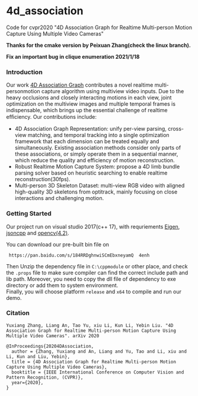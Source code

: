 # 4d_association
Code for cvpr2020 "4D Association Graph for Realtime Multi-person Motion Capture Using Multiple Video Cameras"

**Thanks for the cmake version by Peixuan Zhang(check the linux branch).**

**Fix an important bug in clique enumeration 2021/1/18**

### Introduction
Our work [4D Association Graph](http://www.liuyebin.com/4dassociation) contributes a novel realtime multi-personmotion capture algorithm using multiview video inputs. Due to the heavy occlusions and closely interacting motions in each view, joint optimization on the multiview images and multiple temporal frames is indispensable, which brings up the essential challenge of realtime efﬁciency. Our contributions include:
+ 4D Association Graph Representation: unify per-view parsing, cross-view matching, and temporal tracking into a single optimization framework that each dimension can be treated equally and simultaneously. Existing association methods consider only parts of these associations, or simply operate them in a sequential manner, which reduce the quality and efficiency of motion reconstruction. 
+ Robust Realtime Motion Capture System: propose a 4D limb bundle parsing solver based on heuristic searching to enable realtime reconstruction(30fps).
+ Multi-person 3D Skeleton Dataset: multi-view RGB video with aligned high-quality 3D skeletons from optitrack, mainly focusing on close interactions and challenging motion.

### Getting Started

Our project run on visual studio 2017(c++ 17), with requriements [Eigen](http://eigen.tuxfamily.org/index.php?title=Main_Page), [jsoncpp](https://github.com/open-source-parsers/jsoncpp) and [opencv(4.2)](https://opencv.org/). 

You can download our pre-built bin file on

```
 https://pan.baidu.com/s/184RRDghnwiSCmEbxneyamQ  4enh
```

 Then Unzip the dependency file in `C:\cppmodule` or other place, and check the `.props` file to make sure compiler can find the correct include path and lib path. Moreover, you need to copy the dll file of dependency to exe directory or add them to system environment.  
 Finally, you will choose platform `release` and `x64` to compile and run our demo.

### Citation

```
Yuxiang Zhang, Liang An, Tao Yu, xiu Li, Kun Li, Yebin Liu. "4D Association Graph for Realtime Multi-person Motion Capture Using Multiple Video Cameras". arXiv 2020

@InProceedings{20204DAssociation,
  author = {Zhang, Yuxiang and An, Liang and Yu, Tao and Li, xiu and Li, Kun and Liu, Yebin},
  title = {4D Association Graph for Realtime Multi-person Motion Capture Using Multiple Video Cameras},
  booktitle = {IEEE International Conference on Computer Vision and Pattern Recognition, (CVPR)},
  year={2020},
}
```
